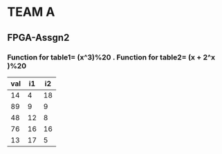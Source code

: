 # TEAM A
## FPGA-Assgn2
### Function for table1= (x^3)%20 . Function for table2= (x + 2^x )%20
| val | i1    | i2       |
|-----|--------|--------  |
|     14     |    4   |18   |
|   89   |  9    |    9      |
|   48   |  12   |      8    |
|   76   |    16 |       16  |
|   13   |17     |  5        |


